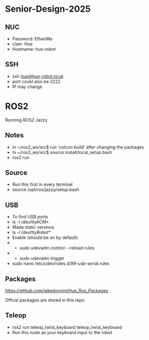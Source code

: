 ﻿# Senior-Design-2025

## NUC
* Password: EthanMa
* User: Hue
* Hostname: hue-robot

## SSH
* ssh hue@hue-robot.local
* port could also be 2222
* IP may change

<h1>ROS2</h1>
Running ROS2 Jazzy

## Notes
* In ~/ros2_ws/src$ run 'colcon build' after changing the packages
* In ~/ros2_ws/src$ source install/local_setup.bash
* ros2 run <package> <node>

## Source
* Run this first in every terminal
* source /opt/ros/jazzy/setup.bash

## USB
* To find USB ports
* ls -l /dev/ttyACM*
* Made static versions
* ls -l /dev/ttyRobot*
* Enable (should be on by default)
* * sudo udevadm control --reload-rules
* * sudo udevadm trigger
* sudo nano /etc/udev/rules.d/99-usb-serial.rules

## Packages
https://github.com/jakedonnini/Hue_Ros_Packages


Offical packages are stored in this repo

## Teleop
* ros2 run teleop_twist_keyboard teleop_twist_keyboard
* Run this node as your keyboard input to the robot

